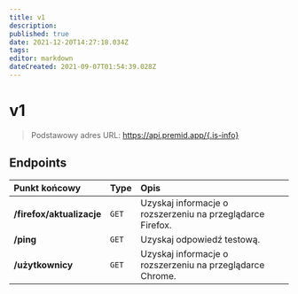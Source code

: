 ```yaml
---
title: v1
description:
published: true
date: 2021-12-20T14:27:18.034Z
tags:
editor: markdown
dateCreated: 2021-09-07T01:54:39.028Z
---
```


# v1

> Podstawowy adres URL: https://api.premid.app/{.is-info}


## Endpoints

<table>
  <thead>
    <tr>
      <th style="text-align:left">Punkt końcowy</th>
      <th style="text-align:left">Type</th>
      <th style="text-align:left">Opis</th>
    </tr>
  </thead>
  <tbody>
    <tr>
      <td style="text-align:left"><b>/firefox/aktualizacje</b>
      </td>
      <td style="text-align:left"><code>GET</code></td>
      <td style="text-align:left">Uzyskaj informacje o rozszerzeniu na przeglądarce Firefox.</td>
    </tr>
    <tr>
      <td style="text-align:left"><b>/ping</b>
      </td>
      <td style="text-align:left"><code>GET</code></td>
      <td style="text-align:left">Uzyskaj odpowiedź testową.</td>
    </tr>
    <tr>
      <td style="text-align:left"><b>/użytkownicy</b>
      </td>
      <td style="text-align:left"><code>GET</code></td>
      <td style="text-align:left">Uzyskaj informacje o rozszerzeniu na przeglądarce Chrome.</td>
    </tr>
  </tbody>
</table>

